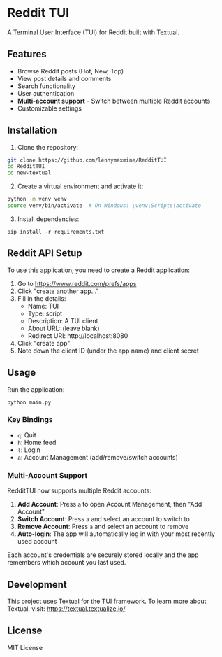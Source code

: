 # Reddit TUI

A Terminal User Interface (TUI) for Reddit built with Textual.

## Features

- Browse Reddit posts (Hot, New, Top)
- View post details and comments
- Search functionality
- User authentication
- **Multi-account support** - Switch between multiple Reddit accounts
- Customizable settings

## Installation

1. Clone the repository:
```bash
git clone https://github.com/lennymaxmine/RedditTUI
cd RedditTUI
cd new-textual
```

2. Create a virtual environment and activate it:
```bash
python -m venv venv
source venv/bin/activate  # On Windows: \venv\Scripts\activate
```

3. Install dependencies:
```
pip install -r requirements.txt
```

## Reddit API Setup

To use this application, you need to create a Reddit application:

1. Go to https://www.reddit.com/prefs/apps
2. Click "create another app..."
3. Fill in the details:
   - Name: TUI
   - Type: script
   - Description: A TUI client
   - About URL: (leave blank)
   - Redirect URI: http://localhost:8080
4. Click "create app"
5. Note down the client ID (under the app name) and client secret

## Usage

Run the application:
```
python main.py
```

### Key Bindings

- `q`: Quit
- `h`: Home feed
- `l`: Login
- `a`: Account Management (add/remove/switch accounts)

### Multi-Account Support

RedditTUI now supports multiple Reddit accounts:

1. **Add Account**: Press `a` to open Account Management, then "Add Account"
2. **Switch Account**: Press `a` and select an account to switch to
3. **Remove Account**: Press `a` and select an account to remove
4. **Auto-login**: The app will automatically log in with your most recently used account

Each account's credentials are securely stored locally and the app remembers which account you last used.

## Development

This project uses Textual for the TUI framework. To learn more about Textual, visit:
https://textual.textualize.io/

## License

MIT License 
